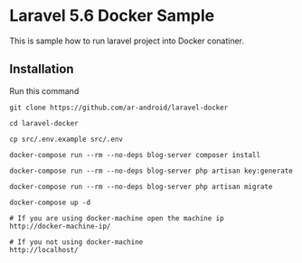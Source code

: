 # Laravel 5.6 Docker Sample

This is sample how to run laravel project into Docker conatiner.

## Installation

Run this command

```
git clone https://github.com/ar-android/laravel-docker

cd laravel-docker

cp src/.env.example src/.env

docker-compose run --rm --no-deps blog-server composer install

docker-compose run --rm --no-deps blog-server php artisan key:generate

docker-compose run --rm --no-deps blog-server php artisan migrate

docker-compose up -d

# If you are using docker-machine open the machine ip
http://docker-machine-ip/

# If you not using docker-machine
http://localhost/
```
